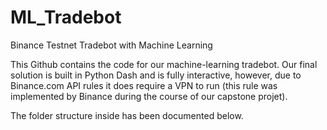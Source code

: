 # ML_Tradebot
Binance Testnet Tradebot with Machine Learning

This Github contains the code for our machine-learning tradebot. Our final solution is built in Python Dash and is fully interactive, however, due to Binance.com API rules it does require a VPN to run (this rule was implemented by Binance during the course of our capstone projet).

The folder structure inside has been documented below. 


